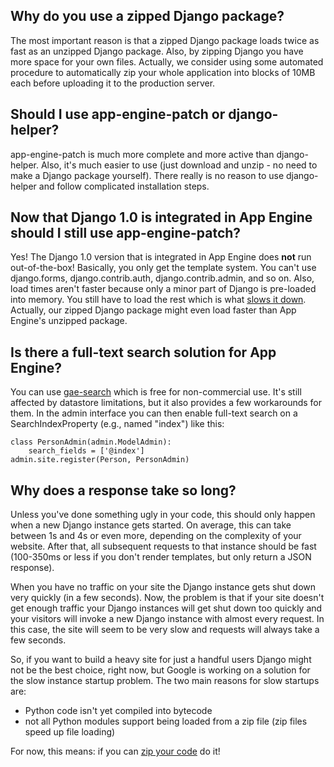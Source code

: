 ## Why do you use a zipped Django package? ##

The most important reason is that a zipped Django package loads twice as fast as an unzipped Django package. Also, by zipping Django you have more space for your own files. Actually, we consider using some automated procedure to automatically zip your whole application into blocks of 10MB each before uploading it to the production server.

## Should I use app-engine-patch or django-helper? ##

app-engine-patch is much more complete and more active than django-helper. Also, it's much easier to use (just download and unzip - no need to make a Django package yourself). There really is no reason to use django-helper and follow complicated installation steps.

## Now that Django 1.0 is integrated in App Engine should I still use app-engine-patch? ##

Yes! The Django 1.0 version that is integrated in App Engine does **not** run out-of-the-box! Basically, you only get the template system. You can't use django.forms, django.contrib.auth, django.contrib.admin, and so on. Also, load times aren't faster because only a minor part of Django is pre-loaded into memory. You still have to load the rest which is what [slows it down](http://code.google.com/p/googleappengine/issues/detail?id=1695). Actually, our zipped Django package might even load faster than App Engine's unzipped package.

## Is there a full-text search solution for App Engine? ##

You can use [gae-search](http://gae-full-text-search.appspot.com/) which is free for non-commercial use. It's still affected by datastore limitations, but it also provides a few workarounds for them. In the admin interface you can then enable full-text search on a SearchIndexProperty (e.g., named "index") like this:

```
class PersonAdmin(admin.ModelAdmin):
    search_fields = ['@index']
admin.site.register(Person, PersonAdmin)
```

## Why does a response take so long? ##

Unless you've done something ugly in your code, this should only happen when a new Django instance gets started. On average, this can take between 1s and 4s or even more, depending on the complexity of your website. After that, all subsequent requests to that instance should be fast (100-350ms or less if you don't render templates, but only return a JSON response).

When you have no traffic on your site the Django instance gets shut down very quickly (in a few seconds). Now, the problem is that if your site doesn't get enough traffic your Django instances will get shut down too quickly and your visitors will invoke a new Django instance with almost every request. In this case, the site will seem to be very slow and requests will always take a few seconds.

So, if you want to build a heavy site for just a handful users Django might not be the best choice, right now, but Google is working on a solution for the slow instance startup problem. The two main reasons for slow startups are:
  * Python code isn't yet compiled into bytecode
  * not all Python modules support being loaded from a zip file (zip files speed up file loading)

For now, this means: if you can [zip your code](ZipPackages.md) do it!